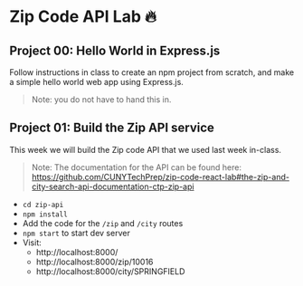 # Zip Code API Lab 🔥

## Project 00: Hello World in Express.js

Follow instructions in class to create an npm project from scratch, and make a simple hello world web app using Express.js.

> Note: you do not have to hand this in.

## Project 01: Build the Zip API service

This week we will build the Zip code API that we used last week in-class.

> Note: The documentation for the API can be found here: https://github.com/CUNYTechPrep/zip-code-react-lab#the-zip-and-city-search-api-documentation-ctp-zip-api

- `cd zip-api`
- `npm install`
- Add the code for the `/zip` and `/city` routes
- `npm start` to start dev server
- Visit:
    + http://localhost:8000/
    + http://localhost:8000/zip/10016
    + http://localhost:8000/city/SPRINGFIELD

